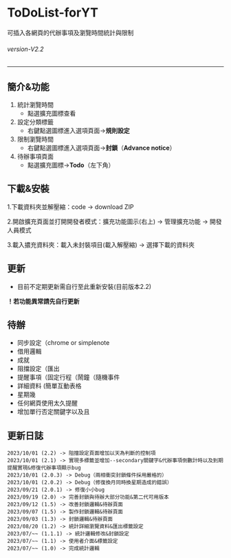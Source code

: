 # ToDoList-forYT
 可插入各網頁的代辦事項及瀏覽時間統計與限制
###### *version-V2.2* 
---
## 簡介&功能

1. 統計瀏覽時間
    - 點選擴充圖標查看 
2. 設定分類標籤
    - 右鍵點選圖標進入選項頁面->**規則設定**
3. 限制瀏覽時間
    - 右鍵點選圖標進入選項頁面->**封鎖**（**Advance notice**）
4. 待辦事項頁面
    - 點選擴充圖標->**Todo**（左下角）
## 下載&安裝
1.下載資料夾並解壓縮：code -> download ZIP 

2.開啟擴充頁面並打開開發者模式：擴充功能圖示(右上) -> 管理擴充功能 -> 開發人員模式

3.載入擃充資料夾：載入未封裝項目(載入解壓縮) -> 選擇下載的資料夾

## 更新
- 目前不定期更新需自行至此重新安裝(目前版本2.2)

**__！若功能異常請先自行更新__**

## 待辦
- 同步設定（chrome or simplenote
- 借用邏輯
- 成就
- 阻擋設定（匯出
- 提醒事項（固定行程（鬧鐘（隨機事件
- 詳細資料 (簡單互動表格
- 星期幾
- 任何網頁使用太久提醒
- 增加單行否定關鍵字以及且

## 更新日誌
    2023/10/01 (2.2) -> 阻擋設定頁面增加以天為判斷的控制項
    2023/10/01 (2.1) -> 實現多標籤並增加--secondary關鍵字&代辦事項倒數計時以及到期提醒實現&修復代辦事項顯示bug
    2023/10/01 (2.0.3) -> Debug（兩相衝突封鎖條件採用嚴格的）
    2023/10/01 (2.0.2) -> Debug（修復換月同時換星期造成的錯誤）
    2023/09/21 (2.0.1) -> 修復小小bug
    2023/09/19 (2.0) -> 完善封鎖與待辦大部分功能&第二代可用版本
    2023/09/12 (1.5) -> 改善封鎖邏輯&待辦頁面
    2023/09/07 (1.5) -> 製作封鎖邏輯&待辦頁面
    2023/09/03 (1.3) -> 封鎖邏輯&待辦頁面
    2023/08/20 (1.2) -> 統計詳細瀏覽資料&匯出標籤設定
    2023/07/~~ (1.1.1) -> 統計邏輯修改&封鎖設定
    2023/07/~~ (1.1) -> 使用者介面&標籤設定
    2023/07/~~ (1.0) -> 完成統計邏輯
    
